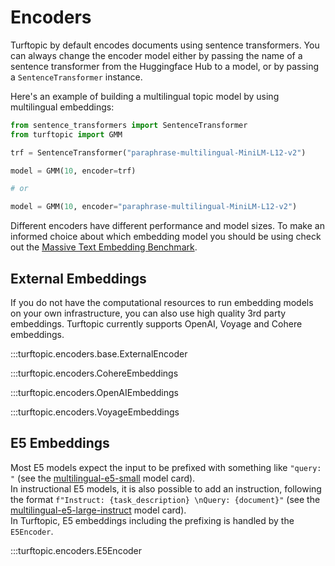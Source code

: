 # Encoders

Turftopic by default encodes documents using sentence transformers.
You can always change the encoder model either by passing the name of a sentence transformer from the Huggingface Hub to a model, or by passing a `SentenceTransformer` instance.

Here's an example of building a multilingual topic model by using multilingual embeddings:

```python
from sentence_transformers import SentenceTransformer
from turftopic import GMM

trf = SentenceTransformer("paraphrase-multilingual-MiniLM-L12-v2")

model = GMM(10, encoder=trf)

# or

model = GMM(10, encoder="paraphrase-multilingual-MiniLM-L12-v2")
```

Different encoders have different performance and model sizes.
To make an informed choice about which embedding model you should be using check out the [Massive Text Embedding Benchmark](https://huggingface.co/blog/mteb).

## External Embeddings

If you do not have the computational resources to run embedding models on your own infrastructure, you can also use high quality 3rd party embeddings.
Turftopic currently supports OpenAI, Voyage and Cohere embeddings.

:::turftopic.encoders.base.ExternalEncoder

:::turftopic.encoders.CohereEmbeddings

:::turftopic.encoders.OpenAIEmbeddings

:::turftopic.encoders.VoyageEmbeddings

## E5 Embeddings

Most E5 models expect the input to be prefixed with something like `"query: "` (see the [multilingual-e5-small](https://huggingface.co/intfloat/multilingual-e5-small) model card).  
In instructional E5 models, it is also possible to add an instruction, following the format `f"Instruct: {task_description} \nQuery: {document}"` (see the [multilingual-e5-large-instruct](https://huggingface.co/intfloat/multilingual-e5-large-instruct) model card).  
In Turftopic, E5 embeddings including the prefixing is handled by the `E5Encoder`.

:::turftopic.encoders.E5Encoder